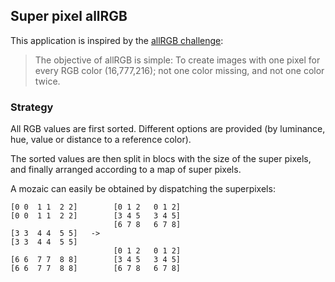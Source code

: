 ## Super pixel allRGB

This application is inspired by the [allRGB challenge](https://allrgb.com/):

> The objective of allRGB is simple: To create images with one pixel
> for every RGB color (16,777,216); not one color missing, and not one
> color twice.

### Strategy

All RGB values are first sorted. Different options are provided (by
luminance, hue, value or distance to a reference color).

The sorted values are then split in blocs with the size of the super
pixels, and finally arranged according to a map of super pixels.

A mozaic can easily be obtained by dispatching the superpixels:

```
[0 0  1 1  2 2]        [0 1 2   0 1 2]
[0 0  1 1  2 2]        [3 4 5   3 4 5]
                       [6 7 8   6 7 8]
[3 3  4 4  5 5]   ->
[3 3  4 4  5 5]
                       [0 1 2   0 1 2]
[6 6  7 7  8 8]        [3 4 5   3 4 5]
[6 6  7 7  8 8]        [6 7 8   6 7 8]
```
